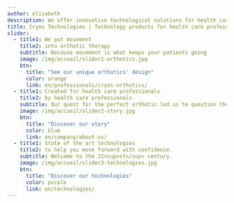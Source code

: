 ```yaml
---
author: elizabeth
description: We offer innovative technological solutions for health care professionals and patients. We correct foot dysfunction using natural movement.
title: Cryos Technologies | Technology products for health care professionals
slider:
  - title1: We put movement
    title2: into orthotic therapy
    subtitle: Because movement is what keeps your patients going
    image: /img/accueil/slider1-orthotics.jpg
    btn:
      title: "See our unique orthotics' design"
      color: orange
      link: en/professionals/cryos-orthotics/
  - title1: Created for health care professionals
    title2: by health care professionals
    subtitle: Our quest for the perfect orthotic led us to question the status quo.
    image: /img/accueil/slider2-story.jpg
    btn:
      title: "Discover our story"
      color: blue
      link: en/company/about-us/
  - title1: State of the art technologies
    title2: to help you move forward with confidence.
    subtitle: Welcome to the 21<sup>st</sup> century.
    image: /img/accueil/slider3-technologies.jpg
    btn:
      title: "Discover our technologies"
      color: purple
      link: en/technologies/
---
```


